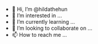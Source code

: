 - 👋 Hi, I’m @hildathehun
- 👀 I’m interested in ...
- 🌱 I’m currently learning ...
- 💞️ I’m looking to collaborate on ...
- 📫 How to reach me ...

<!---
hildathehun/hildathehun is a ✨ special ✨ repository because its `README.md` (this file) appears on your GitHub profile.
You can click the Preview link to take a look at your changes.
--->
